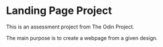 # Landing Page Project

This is an assessment project from The Odin Project.

The main purpose is to create a webpage from a given design. 